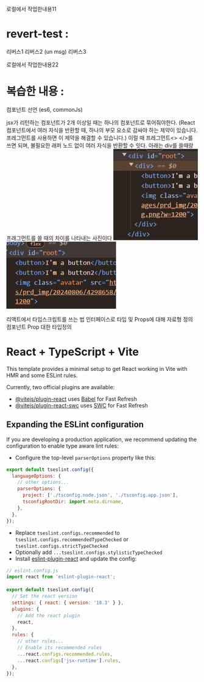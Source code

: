 로컬에서 작업한내용11

# revert-test :

리버스1
리버스2 (un msg)
리버스3

로컬에서 작업한내용22

# 복습한 내용 :

컴포넌트 선언 (es6, commonJs)

jsx가 리턴하는 컴포넌트가 2개 이상일 때는 하나의 컴포넌트로 묶어줘야한다.
(React 컴포넌트에서 여러 자식을 반환할 때, 하나의 부모 요소로 감싸야 하는 제약이 있습니다. 프레그먼트를 사용하면 이 제약을 해결할 수 있습니다.)
이럴 때 프레그먼트<> </>를 쓰면 되며, 불필요한 래퍼 노드 없이 여러 자식을 반환할 수 잇다.
아래는 div를 쓸때랑 프래그먼트를 쓸 때의 차이를 나타내는 사진이다
![alt text](image-1.png)
![alt text](image.png)

리액트에서 타입스크립트를 쓰는 법
인터페이스로 타입 및 Props에 대해 자료형 정의
컴포넌트 Prop 대한 타입정의

# React + TypeScript + Vite

This template provides a minimal setup to get React working in Vite with HMR and some ESLint rules.

Currently, two official plugins are available:

- [@vitejs/plugin-react](https://github.com/vitejs/vite-plugin-react/blob/main/packages/plugin-react/README.md) uses [Babel](https://babeljs.io/) for Fast Refresh
- [@vitejs/plugin-react-swc](https://github.com/vitejs/vite-plugin-react-swc) uses [SWC](https://swc.rs/) for Fast Refresh

## Expanding the ESLint configuration

If you are developing a production application, we recommend updating the configuration to enable type aware lint rules:

- Configure the top-level `parserOptions` property like this:

```js
export default tseslint.config({
  languageOptions: {
    // other options...
    parserOptions: {
      project: ['./tsconfig.node.json', './tsconfig.app.json'],
      tsconfigRootDir: import.meta.dirname,
    },
  },
});
```

- Replace `tseslint.configs.recommended` to `tseslint.configs.recommendedTypeChecked` or `tseslint.configs.strictTypeChecked`
- Optionally add `...tseslint.configs.stylisticTypeChecked`
- Install [eslint-plugin-react](https://github.com/jsx-eslint/eslint-plugin-react) and update the config:

```js
// eslint.config.js
import react from 'eslint-plugin-react';

export default tseslint.config({
  // Set the react version
  settings: { react: { version: '18.3' } },
  plugins: {
    // Add the react plugin
    react,
  },
  rules: {
    // other rules...
    // Enable its recommended rules
    ...react.configs.recommended.rules,
    ...react.configs['jsx-runtime'].rules,
  },
});
```
